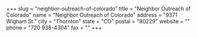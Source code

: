 +++
slug = "neighbor-outreach-of-colorado"
title = "Neighbor Outreach of Colorado"
name = "Neighbor Outreach of Colorado"
address = "9371 Wigham St."
city = "Thornton"
state = "CO"
postal = "80229"
website = ""
phone = "720 938-4304"
fax = ""
+++

